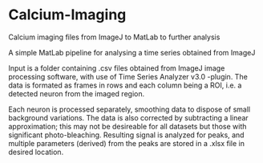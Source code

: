 # Calcium-Imaging
Calcium imaging files from ImageJ to MatLab to further analysis


A simple MatLab pipeline for analysing a time series obtained from ImageJ

Input is a folder containing .csv files obtained from ImageJ image processing software, 
with use of Time Series Analyzer v3.0 -plugin.
The data is formated as frames in rows and each column being a ROI, i.e. a detected neuron from the imaged region.

Each neuron is processed separately, smoothing data to dispose of small background variations.
The data is also corrected by subtracting a linear approximation; this may not be desireable for all datasets but those with significant photo-bleaching.
Resulting signal is analyzed for peaks, and multiple parameters (derived) from the peaks are stored in a .xlsx file in desired location.
